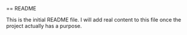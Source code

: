 == README

This is the initial README file. I will add real content to this file once the project actually has a purpose.
